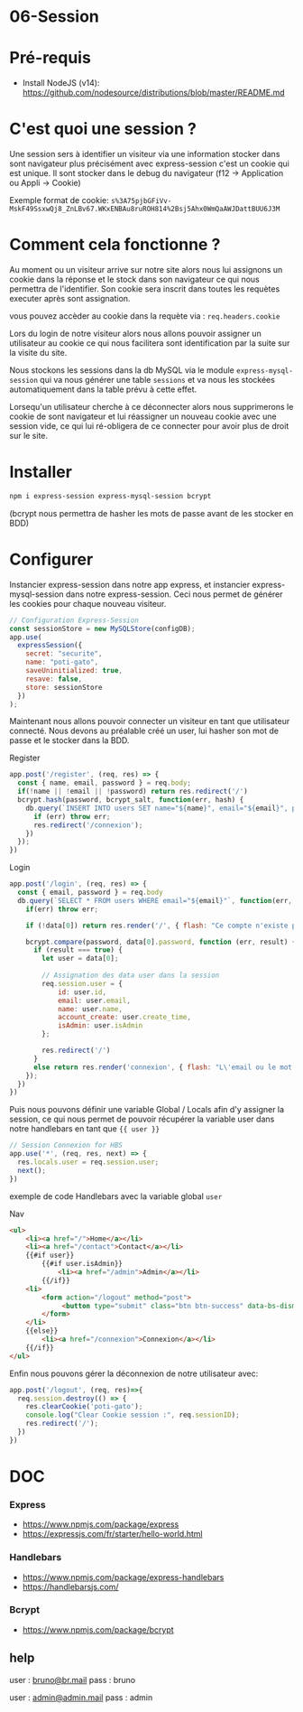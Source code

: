 # 06-Session

# Pré-requis
  - Install NodeJS (v14): https://github.com/nodesource/distributions/blob/master/README.md

# C'est quoi une session ?

Une session sers à identifier un visiteur via une information stocker dans sont navigateur plus précisément avec express-session c'est un cookie qui est unique. Il sont stocker dans le debug du navigateur (f12 -> Application ou Appli -> Cookie)

Exemple format de cookie:
`s%3A75pjbGFiVv-MskF49SsxwQj8_ZnLBv67.WKxENBAu8ruROH814%2Bsj5Ahx0WmQaAWJDattBUU6J3M`

# Comment cela fonctionne ?

Au moment ou un visiteur arrive sur notre site alors nous lui assignons un cookie dans la réponse et le stock dans son navigateur ce qui nous permettra de l'identifier. Son cookie sera inscrit dans toutes les requètes executer après sont assignation.

vous pouvez accèder au cookie dans la requète via : `req.headers.cookie`

Lors du login de notre visiteur alors nous allons pouvoir assigner un utilisateur au cookie ce qui nous facilitera sont identification par la suite sur la visite du site.

Nous stockons les sessions dans la db MySQL via le module `express-mysql-session` qui va nous générer une table `sessions` et va nous les stockées automatiquement dans la table prévu à cette effet.

Lorsequ'un utilisateur cherche à ce déconnecter alors nous supprimerons le cookie de sont navigateur et lui réassigner un nouveau cookie avec une session vide, ce qui lui ré-obligera de ce connecter pour avoir plus de droit sur le site.

# Installer

```sh
npm i express-session express-mysql-session bcrypt
```
(bcrypt nous permettra de hasher les mots de passe avant de les stocker en BDD)

# Configurer

Instancier express-session dans notre app express, et instancier express-mysql-session dans notre express-session. Ceci nous permet de générer les cookies pour chaque nouveau visiteur.
```js
// Configuration Express-Session
const sessionStore = new MySQLStore(configDB);
app.use(
  expressSession({
    secret: "securite",
    name: "poti-gato",
    saveUninitialized: true,
    resave: false,
    store: sessionStore
  })
);
```

Maintenant nous allons pouvoir connecter un visiteur en tant que utilisateur connecté. Nous devons au préalable créé un user, lui hasher son mot de passe et le stocker dans la BDD.

Register
```js
app.post('/register', (req, res) => {
  const { name, email, password } = req.body;
  if(!name || !email || !password) return res.redirect('/')
  bcrypt.hash(password, bcrypt_salt, function(err, hash) {
    db.query(`INSERT INTO users SET name="${name}", email="${email}", password="${hash}", isAdmin=0`, function (err, data) {
      if (err) throw err;
      res.redirect('/connexion');
    })
  });
})
```

Login
```js
app.post('/login', (req, res) => {
  const { email, password } = req.body
  db.query(`SELECT * FROM users WHERE email="${email}"`, function(err, data){
    if(err) throw err;

    if (!data[0]) return res.render('/', { flash: "Ce compte n'existe pas"})

    bcrypt.compare(password, data[0].password, function (err, result) {
      if (result === true) {
        let user = data[0];
  
        // Assignation des data user dans la session
        req.session.user = {
            id: user.id,
            email: user.email,
            name: user.name,
            account_create: user.create_time,
            isAdmin: user.isAdmin
        };

        res.redirect('/')
      }
      else return res.render('connexion', { flash: "L\'email ou le mot de passe n\'est pas correct !"})
    });
  })
})
```

Puis nous pouvons définir une variable Global / Locals afin d'y assigner la session, ce qui nous permet de pouvoir récupérer la variable user dans notre handlebars en tant que `{{ user }}`
```js
// Session Connexion for HBS
app.use('*', (req, res, next) => {
  res.locals.user = req.session.user;
  next();
})
```

exemple de code Handlebars avec la variable global `user`

Nav
```html
<ul>
    <li><a href="/">Home</a></li>
    <li><a href="/contact">Contact</a></li>
    {{#if user}}
        {{#if user.isAdmin}}
            <li><a href="/admin">Admin</a></li>
        {{/if}}
    <li>
        <form action="/logout" method="post">
             <button type="submit" class="btn btn-success" data-bs-dismiss="modal">Déconnexion</button>      
        </form> 
    </li>
    {{else}}
        <li><a href="/connexion">Connexion</a></li>
    {{/if}}
</ul>
```

Enfin nous pouvons gérer la déconnexion de notre utilisateur avec:
```js
app.post('/logout', (req, res)=>{
  req.session.destroy(() => {
    res.clearCookie('poti-gato');
    console.log("Clear Cookie session :", req.sessionID);
    res.redirect('/');
  })
})
```


# DOC
### Express
  - https://www.npmjs.com/package/express
  - https://expressjs.com/fr/starter/hello-world.html
### Handlebars
  - https://www.npmjs.com/package/express-handlebars
  - https://handlebarsjs.com/
### Bcrypt
  - https://www.npmjs.com/package/bcrypt

## help
user : bruno@br.mail
pass : bruno

user : admin@admin.mail
pass : admin